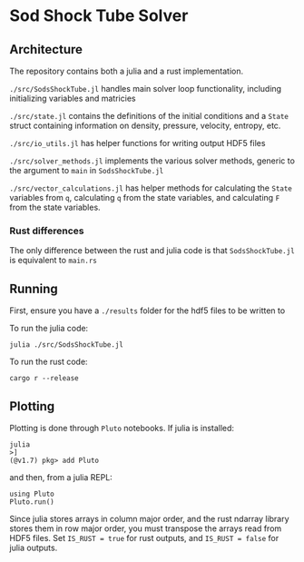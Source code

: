 # Sod Shock Tube Solver


## Architecture

The repository contains both a julia and a rust implementation. 

`./src/SodsShockTube.jl` handles main solver loop functionality, including initializing variables
and matricies

`./src/state.jl` contains the definitions of the initial conditions and a `State` struct containing
information on density, pressure, velocity, entropy, etc.

`./src/io_utils.jl` has helper functions for writing output HDF5 files

`./src/solver_methods.jl` implements the various solver methods, generic to the argument to `main` in 
`SodsShockTube.jl`

`./src/vector_calculations.jl` has helper methods for calculating the `State` variables from `q`, calculating
`q` from the state variables, and calculating `F` from the state variables.


### Rust differences

The only difference between the rust and julia code is that `SodsShockTube.jl` is equivalent to `main.rs`

## Running

First, ensure you have a `./results` folder for the hdf5 files to be written to


To run the julia code:

```
julia ./src/SodsShockTube.jl
```

To run the rust code:

```
cargo r --release
```

## Plotting

Plotting is done through `Pluto` notebooks. If julia is installed:

```
julia
>]
(@v1.7) pkg> add Pluto
```

and then, from a julia REPL:

```
using Pluto
Pluto.run()
```

Since julia stores arrays in column major order, and the rust ndarray library stores
them in row major order, you must transpose the arrays read from HDF5 files. Set
`IS_RUST = true` for rust outputs, and `IS_RUST = false` for julia outputs.
